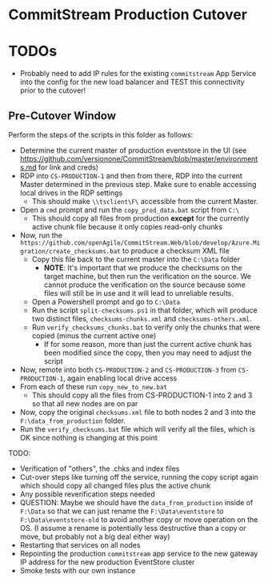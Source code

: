# CommitStream Production Cutover

# TODOs

* Probably need to add IP rules for the existing `commitstream` App Service into the config for the new load balancer and TEST this connectivity prior to the cutover!

## Pre-Cutover Window

Perform the steps of the scripts in this folder as follows:

* Determine the current master of production eventstore in the UI (see https://github.com/versionone/CommitStream/blob/master/environments.md for link and creds)
* RDP into `CS-PRODUCTION-1` and then from there, RDP into the current Master determined in the previous step. Make sure to enable accessing local drives in the RDP settings
  * This should make `\\tsclient\F\` accessible from the current Master.
* Open a `cmd` prompt and run the `copy_prod_data.bat` script from `C:\`
  * This should copy all files from production **except** for the currently active chunk file because it only copies read-only chunks
* Now, run the `https://github.com/openAgile/CommitStream.Web/blob/develop/Azure.Migration/create_checksums.bat` to produce a checksum XML file
  * Copy this file back to the current master into the `C:\Data` folder
    * **NOTE**: It's important that we produce the checksums on the target machine, but then run the verification on the source. We cannot produce the verification on the source because some files will still be in use and it will lead to unreliable results.
  * Open a Powershell prompt and go to `C:\Data`
  * Run the script `split-checksums.ps1` in that folder, which will produce two distinct files, `checksums-chunks.xml` and `checksums-others.xml`.
  * Run `verify_checksums_chunks.bat` to verify only the chunks that were copied (minus the current active one)
    * If for some reason, more than just the current active chunk has been modified since the copy, then you may need to adjust the script
* Now, remote into both `CS-PRODUCTION-2` and `CS-PRODUCTION-3` from `CS-PRODUCTION-1`, again enabling local drive access
* From each of these run `copy_new_to_new.bat`
  * This should copy all the files from CS-PRODUCTION-1 into 2 and 3 so that all new nodes are on par
* Now, copy the original `checksums.xml` file to both nodes 2 and 3 into the `F:\data_from_production` folder.
* Run the `verify_checksums.bat` file which will verify all the files, which is OK since nothing is changing at this point

TODO:

* Verification of "others", the .chks and index files
* Cut-over steps like turning off the service, running the copy script again which should copy all changed files plus the active chunk
* Any possible reverification steps needed
* QUESTION: Maybe we should have the `data_from_production` inside of `F:\Data` so that we can just rename the `F:\Data\eventstore` to `F:\Data\eventstore-old` to avoid another copy or move operation on the OS. (I assume a rename is potentially less destructive than a copy or move, but probably not a big deal either way)
* Restarting that services on all nodes
* Repointing the production `commitstream` app service to the new gateway IP address for the new production EventStore cluster
* Smoke tests with our own instance
